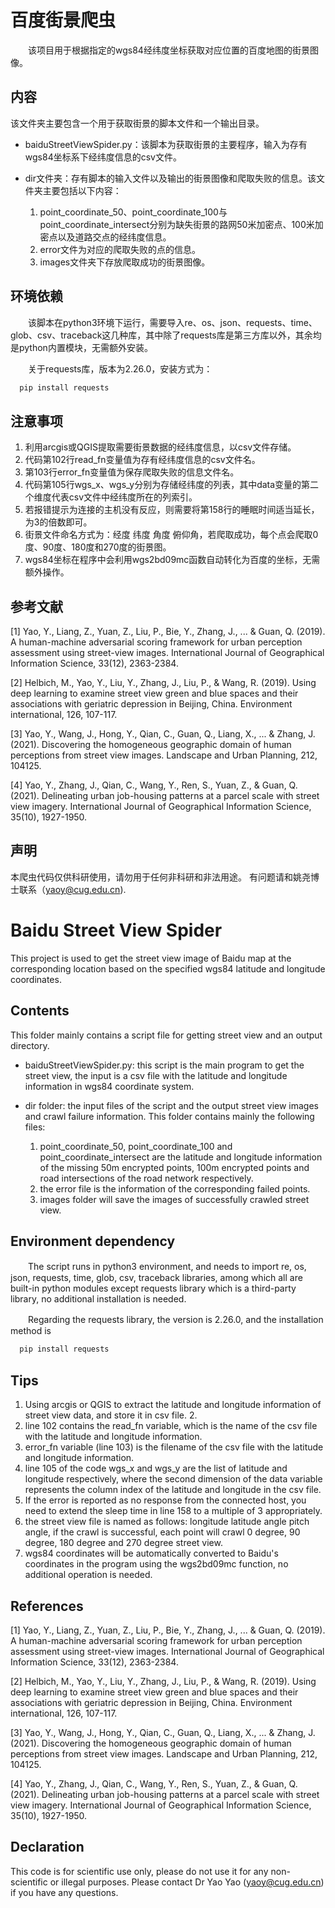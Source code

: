 # 百度街景爬虫

　　该项目用于根据指定的wgs84经纬度坐标获取对应位置的百度地图的街景图像。

## 内容

该文件夹主要包含一个用于获取街景的脚本文件和一个输出目录。

+ baiduStreetViewSpider.py：该脚本为获取街景的主要程序，输入为存有wgs84坐标系下经纬度信息的csv文件。

+ dir文件夹：存有脚本的输入文件以及输出的街景图像和爬取失败的信息。该文件夹主要包括以下内容：
  1. point_coordinate_50、point_coordinate_100与point_coordinate_intersect分别为缺失街景的路网50米加密点、100米加密点以及道路交点的经纬度信息。
  2. error文件为对应的爬取失败的点的信息。
  3. images文件夹下存放爬取成功的街景图像。

## 环境依赖

　　该脚本在python3环境下运行，需要导入re、os、json、requests、time、glob、csv、traceback这几种库，其中除了requests库是第三方库以外，其余均是python内置模块，无需额外安装。

　　关于requests库，版本为2.26.0，安装方式为：

``` python
  pip install requests
```

## 注意事项

1. 利用arcgis或QGIS提取需要街景数据的经纬度信息，以csv文件存储。
2. 代码第102行read_fn变量值为存有经纬度信息的csv文件名。
3. 第103行error_fn变量值为保存爬取失败的信息文件名。
4. 代码第105行wgs_x、wgs_y分别为存储经纬度的列表，其中data变量的第二个维度代表csv文件中经纬度所在的列索引。
5. 若报错提示为连接的主机没有反应，则需要将第158行的睡眠时间适当延长，为3的倍数即可。
6. 街景文件命名方式为：经度 纬度 角度 俯仰角，若爬取成功，每个点会爬取0度、90度、180度和270度的街景图。
7. wgs84坐标在程序中会利用wgs2bd09mc函数自动转化为百度的坐标，无需额外操作。

## 参考文献
[1] Yao, Y., Liang, Z., Yuan, Z., Liu, P., Bie, Y., Zhang, J., ... & Guan, Q. (2019). A human-machine adversarial scoring framework for urban perception assessment using street-view images. International Journal of Geographical Information Science, 33(12), 2363-2384.

[2] Helbich, M., Yao, Y., Liu, Y., Zhang, J., Liu, P., & Wang, R. (2019). Using deep learning to examine street view green and blue spaces and their associations with geriatric depression in Beijing, China. Environment international, 126, 107-117.

[3] Yao, Y., Wang, J., Hong, Y., Qian, C., Guan, Q., Liang, X., ... & Zhang, J. (2021). Discovering the homogeneous geographic domain of human perceptions from street view images. Landscape and Urban Planning, 212, 104125.

[4] Yao, Y., Zhang, J., Qian, C., Wang, Y., Ren, S., Yuan, Z., & Guan, Q. (2021). Delineating urban job-housing patterns at a parcel scale with street view imagery. International Journal of Geographical Information Science, 35(10), 1927-1950.


## 声明
本爬虫代码仅供科研使用，请勿用于任何非科研和非法用途。
有问题请和姚尧博士联系（yaoy@cug.edu.cn).


# Baidu Street View Spider

This project is used to get the street view image of Baidu map at the corresponding location based on the specified wgs84 latitude and longitude coordinates.

## Contents

This folder mainly contains a script file for getting street view and an output directory.

+ baiduStreetViewSpider.py: this script is the main program to get the street view, the input is a csv file with the latitude and longitude information in wgs84 coordinate system.

+ dir folder: the input files of the script and the output street view images and crawl failure information. This folder contains mainly the following files:
  1. point_coordinate_50, point_coordinate_100 and point_coordinate_intersect are the latitude and longitude information of the missing 50m encrypted points, 100m encrypted points and road intersections of the road network respectively.
  2. the error file is the information of the corresponding failed points.
  3. images folder will save the images of successfully crawled street view.

## Environment dependency

　　The script runs in python3 environment, and needs to import re, os, json, requests, time, glob, csv, traceback libraries, among which all are built-in python modules except requests library which is a third-party library, no additional installation is needed.

　　Regarding the requests library, the version is 2.26.0, and the installation method is

``` python
  pip install requests
```

## Tips

1. Using arcgis or QGIS to extract the latitude and longitude information of street view data, and store it in csv file. 2.
2. line 102 contains the read_fn variable, which is the name of the csv file with the latitude and longitude information.  
3. error_fn variable (line 103) is the filename of the csv file with the latitude and longitude information.
4. line 105 of the code wgs_x and wgs_y are the list of latitude and longitude respectively, where the second dimension of the data variable represents the column index of the latitude and longitude in the csv file.
5. If the error is reported as no response from the connected host, you need to extend the sleep time in line 158 to a multiple of 3 appropriately.
6. the street view file is named as follows: longitude latitude angle pitch angle, if the crawl is successful, each point will crawl 0 degree, 90 degree, 180 degree and 270 degree street view.
7. wgs84 coordinates will be automatically converted to Baidu's coordinates in the program using the wgs2bd09mc function, no additional operation is needed.

## References
[1] Yao, Y., Liang, Z., Yuan, Z., Liu, P., Bie, Y., Zhang, J., ... & Guan, Q. (2019). A human-machine adversarial scoring framework for urban perception assessment using street-view images. International Journal of Geographical Information Science, 33(12), 2363-2384.

[2] Helbich, M., Yao, Y., Liu, Y., Zhang, J., Liu, P., & Wang, R. (2019). Using deep learning to examine street view green and blue spaces and their associations with geriatric depression in Beijing, China. Environment international, 126, 107-117.

[3] Yao, Y., Wang, J., Hong, Y., Qian, C., Guan, Q., Liang, X., ... & Zhang, J. (2021). Discovering the homogeneous geographic domain of human perceptions from street view images. Landscape and Urban Planning, 212, 104125.

[4] Yao, Y., Zhang, J., Qian, C., Wang, Y., Ren, S., Yuan, Z., & Guan, Q. (2021). Delineating urban job-housing patterns at a parcel scale with street view imagery. International Journal of Geographical Information Science, 35(10), 1927-1950.


## Declaration
This code is for scientific use only, please do not use it for any non-scientific or illegal purposes.
Please contact Dr Yao Yao (yaoy@cug.edu.cn) if you have any questions.
